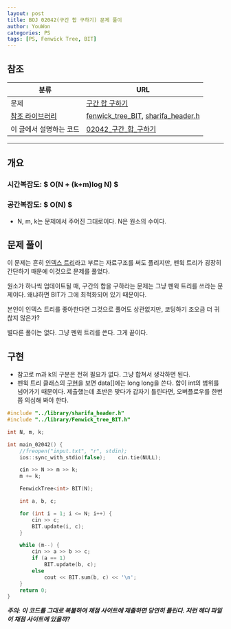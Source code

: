 ```yaml
---
layout: post
title: BOJ 02042(구간 합 구하기) 문제 풀이
author: YouWon
categories: PS
tags: [PS, Fenwick Tree, BIT]
---
```


## 참조

분류 | URL
-------- | --------
문제 | [구간 합 구하기](https://www.acmicpc.net/problem/2042)
[참조 라이브러리](https://greeksharifa.github.io/algorithm%20&%20data%20structure/2018/07/07/algorithm-library/) | [fenwick_tree_BIT](https://github.com/greeksharifa/ps_code/blob/master/library/fenwick_tree_BIT.h), [sharifa_header.h](https://github.com/greeksharifa/ps_code/blob/master/library/sharifa_header.h)
이 글에서 설명하는 코드 | [02042\_구간\_합\_구하기](https://github.com/greeksharifa/ps_code/blob/master/BOJ/02042_%EA%B5%AC%EA%B0%84_%ED%95%A9_%EA%B5%AC%ED%95%98%EA%B8%B0.cpp)

--- 

## 개요

### 시간복잡도: $ O(N + (k+m)log N) $
### 공간복잡도: $ O(N) $
- N, m, k는 문제에서 주어진 그대로이다. N은 원소의 수이다.

## 문제 풀이

이 문제는 흔히 [인덱스 트리]()라고 부르는 자료구조를 써도 풀리지만, 펜윅 트리가 굉장히 간단하기 때문에 이것으로 문제를 풀었다.  

원소가 하나씩 업데이트될 때, 구간의 합을 구하라는 문제는 그냥 펜윅 트리를 쓰라는 문제이다. 
왜냐하면 BIT가 그에 최적화되어 있기 때문이다.

본인이 인덱스 트리를 좋아한다면 그것으로 풀어도 상관없지만, 코딩하기 조오금 더 귀찮지 않은가?

별다른 풀이는 없다. 그냥 펜윅 트리를 쓴다. 그게 끝이다.  

## 구현

- 참고로 m과 k의 구분은 전혀 필요가 없다. 그냥 합쳐서 생각하면 된다.
- 펜윅 트리 클래스의 [구현](https://github.com/greeksharifa/ps_code/blob/master/library/fenwick_tree_BIT.h)을 보면 data[]에는 long long을 쓴다. 합이 int의 범위를 넘어가기 때문이다. 제출했는데 초반은 맞다가 갑자기 틀린다면, 오버플로우를 한번쯤 의심해 봐야 한다.

```cpp
#include "../library/sharifa_header.h"
#include "../library/Fenwick_tree_BIT.h"

int N, m, k;

int main_02042() {
    //freopen("input.txt", "r", stdin);
    ios::sync_with_stdio(false);    cin.tie(NULL);

    cin >> N >> m >> k;
    m += k;

    FenwickTree<int> BIT(N);

    int a, b, c;

    for (int i = 1; i <= N; i++) {
        cin >> c;
        BIT.update(i, c);
    }

    while (m--) {
        cin >> a >> b >> c;
        if (a == 1)
            BIT.update(b, c);
        else
            cout << BIT.sum(b, c) << '\n';
    }
    return 0;
}
```

***주의: 이 코드를 그대로 복붙하여 채점 사이트에 제출하면 당연히 틀린다. 저런 헤더 파일이 채점 사이트에 있을까?***
